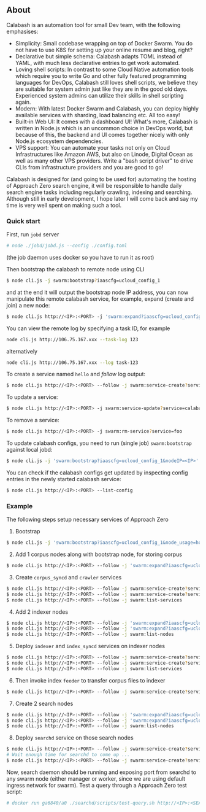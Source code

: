 ## About
Calabash is an automation tool for small Dev team, with the following emphasises:

* Simplicity: Small codebase wrapping on top of Docker Swarm. You do not have to use K8S for setting up your online resume and blog, right?
* Declarative but simple schema: Calabash adapts TOML instead of YAML, with much less declarative entries to get work automated.
* Loving shell scripts: In contrast to some Cloud Native automation tools which require you to write Go and other fully featured programming languages for DevOps, Calabash still loves shell scripts, we believe they are suitable for system admin just like they are in the good old days. Experienced system admins can utilize their skills in shell scripting again.
* Modern: With latest Docker Swarm and Calabash, you can deploy highly available services with sharding, load balancing etc. All too easy!
* Built-in Web UI: It comes with a dashboard UI! What's more, Calabash is written in Node.js which is an uncommon choice in DevOps world, but because of this, the backend and UI comes together nicely with only Node.js ecosystem dependencies.
* VPS support: You can automate your tasks not only on Cloud Infrastructures like Amazon AWS, but also on Linode, Digital Ocean as well as many other VPS providers. Write a "bash script driver" to drive CLIs from infrastructure providers and you are good to go!

Calabash is designed for (and going to be used for) automating the hosting of Approach Zero search engine, it will be responsible to handle daily search engine tasks including regularly crawling, indexing and searching. Although still in early development, I hope later I will come back and say my time is very well spent on making such a tool.

### Quick start
First, run `jobd` server
```sh
# node ./jobd/jobd.js --config ./config.toml
```
(the job daemon uses docker so you have to run it as root)

Then bootstrap the calabash to remote node using CLI
```sh
$ node cli.js -j swarm:bootstrap?iaascfg=ucloud_config_1
```
and at the end it will output the bootstrap node IP address, you can now manipulate this remote calabash service, for example, expand (create and join) a new node:
```sh
$ node cli.js http://<IP>:<PORT> -j 'swarm:expand?iaascfg=ucloud_config_1&typeIP=private'
```

You can view the remote log by specifying a task ID, for example
```sh
node cli.js http://106.75.167.xxx --task-log 123
```
alternatively
```sh
node cli.js http://106.75.167.xxx --log task-123
```

To create a service named `hello` and *follow* log output:
```sh
$ node cli.js http://<IP>:<PORT> --follow -j swarm:service-create?service=hello
```

To update a service:
```sh
$ node cli.js http://<IP>:<PORT> -j swarm:service-update?service=calabash
```

To remove a service:
```sh
$ node cli.js http://<IP>:<PORT> -j swarm:rm-service?service=foo
```

To update calabash configs, you need to run (single job) `swarm:bootstrap` against local jobd:
```sh
$ node cli.js -j 'swarm:bootstrap?iaascfg=ucloud_config_1&nodeIP=<IP>' --single
```

You can check if the calabash configs get updated by inspecting config entries in the newly started calabash service:
```sh
$ node cli.js http://<IP>:<PORT> --list-config
```

### Example
The following steps setup necessary services of Approach Zero

1. Bootstrap
```sh
$ node cli.js -j 'swarm:bootstrap?iaascfg=ucloud_config_1&node_usage=host_corpus'
```

2. Add 1 corpus nodes along with bootstrap node, for storing corpus
```sh
$ node cli.js http://<IP>:<PORT> --follow -j 'swarm:expand?iaascfg=ucloud_config_1&typeIP=private&node_usage=host_corpus&shard=2'
```

3. Create `corpus_syncd` and `crawler` services
```sh
$ node cli.js http://<IP>:<PORT> --follow -j swarm:service-create?service=corpus_syncd
$ node cli.js http://<IP>:<PORT> --follow -j swarm:service-create?service=crawler
$ node cli.js http://<IP>:<PORT> --follow -j swarm:list-services
```

4. Add 2 indexer nodes
```sh
$ node cli.js http://<IP>:<PORT> --follow -j 'swarm:expand?iaascfg=ucloud_config_1&typeIP=private&node_usage=host_indexer&shard=1'
$ node cli.js http://<IP>:<PORT> --follow -j 'swarm:expand?iaascfg=ucloud_config_1&typeIP=private&node_usage=host_indexer&shard=2'
$ node cli.js http://<IP>:<PORT> --follow -j swarm:list-nodes
```

5. Deploy `indexer` and `index_syncd` services on indexer nodes
```sh
$ node cli.js http://<IP>:<PORT> --follow -j swarm:service-create?service=indexer
$ node cli.js http://<IP>:<PORT> --follow -j swarm:service-create?service=index_syncd
$ node cli.js http://<IP>:<PORT> --follow -j swarm:list-services
```

6. Then invoke index `feeder` to transfer corpus files to indexer
```sh
$ node cli.js http://<IP>:<PORT> --follow -j swarm:service-create?service=feeder
```

7. Create 2 search nodes
```sh
$ node cli.js http://<IP>:<PORT> --follow -j 'swarm:expand?iaascfg=ucloud_config_1&typeIP=private&node_usage=host_searchd&shard=1'
$ node cli.js http://<IP>:<PORT> --follow -j 'swarm:expand?iaascfg=ucloud_config_1&typeIP=private&node_usage=host_searchd&shard=2'
$ node cli.js http://<IP>:<PORT> --follow -j swarm:list-nodes
```

8. Deploy `searchd` service on those search nodes
```sh
$ node cli.js http://<IP>:<PORT> --follow -j swarm:service-create?service=searchd
# Wait enough time for searchd to come up ...
$ node cli.js http://<IP>:<PORT> --follow -j swarm:service-create?service=searchd_mpi_run
```

Now, search daemon should be running and exposing port from searchd to any swarm node (either manager or worker, since we are using default ingress network for swarm).
Test a query through a Approach Zero test script:
```sh
# docker run ga6840/a0 ./searchd/scripts/test-query.sh http://<IP>:<SEARCHD_EXPOSED_PORT>/search
```
